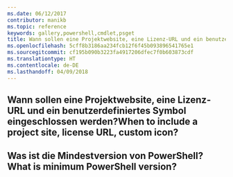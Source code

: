 ```yaml
---
ms.date: 06/12/2017
contributor: manikb
ms.topic: reference
keywords: gallery,powershell,cmdlet,psget
title: Wann sollen eine Projektwebsite, eine Lizenz-URL und ein benutzerdefiniertes Symbol eingeschlossen werden? | MSDN
ms.openlocfilehash: 5cff8b3186aa234fcb12f6f45b093896541765e1
ms.sourcegitcommit: cf195b090b3223fa4917206dfec7f0b603873cdf
ms.translationtype: HT
ms.contentlocale: de-DE
ms.lasthandoff: 04/09/2018
---
```

## <a name="when-to-include-a-project-site-license-url-custom-icon"></a><span data-ttu-id="b6f1c-103">Wann sollen eine Projektwebsite, eine Lizenz-URL und ein benutzerdefiniertes Symbol eingeschlossen werden?</span><span class="sxs-lookup"><span data-stu-id="b6f1c-103">When to include a project site, license URL, custom icon?</span></span>


## <a name="what-is-minimum-powershell-version"></a><span data-ttu-id="b6f1c-104">Was ist die Mindestversion von PowerShell?</span><span class="sxs-lookup"><span data-stu-id="b6f1c-104">What is minimum PowerShell version?</span></span>